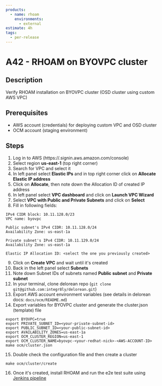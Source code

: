 ```yaml
---
products:
  - name: rhoam
    environments:
      - external
estimate: 4h
tags:
  - per-release
---
```


# A42 - RHOAM on BYOVPC cluster

## Description

Verify RHOAM installation on BYOVPC cluster (OSD cluster using custom AWS VPC)

## Prerequisites

- AWS account (credentials) for deploying custom VPC and OSD cluster
- OCM account (staging environment)

## Steps

1. Log in to AWS (https://<AWS-ACCOUNT-ID>.signin.aws.amazon.com/console)
2. Select region **us-east-1** (top right corner)
3. Search for VPC and select it
4. In left panel select **Elastic IPs** and in top right corner click on **Allocate Elastic IP address**
5. Click on **Allocate**, then note down the Allocation ID of created IP address
6. In left panel select **VPC dashboard** and click on **Launch VPC Wizard**
7. Select **VPC with Public and Private Subnets** and click on **Select**
8. Fill in following fields:

```
IPv4 CIDR block: 10.11.128.0/23
VPC name: byovpc

Public subnet's IPv4 CIDR: 10.11.128.0/24
Availability Zone: us-east-1a

Private subnet's IPv4 CIDR: 10.11.129.0/24
Availability Zone: us-east-1a

Elastic IP Allocation ID: <select the one you previously created>
```

9. Click on **Create VPC** and wait until it's created
10. Back in the left panel select **Subnets**
11. Note down Subnet IDs of subnets named **Public subnet** and **Private subnet**
12. In your terminal, clone delorean repo (`git clone git@github.com:integr8ly/delorean.git`)
13. Export AWS account environment variables (see details in delorean docs: `docs/ocm/README.md`)
14. Export variables for BYOVPC cluster and generate the cluster.json (template) file

```
export BYOVPC=true
export PRIVATE_SUBNET_ID=<your-private-subnet-id>
export PUBLIC_SUBNET_ID=<your-public-subnet-id>
export AVAILABILITY_ZONES=us-east-1a
export OCM_CLUSTER_REGION=us-east-1
export OCM_CLUSTER_NAME=byovpc-<your-redhat-nick>-<AWS-ACCOUNT-ID>
make ocm/cluster.json
```

15. Double check the configuration file and then create a cluster

```
make ocm/cluster/create
```

16. Once it's created, install RHOAM and run the e2e test suite using [Jenkins pipeline](https://master-jenkins-csb-intly.apps.ocp4.prod.psi.redhat.com/job/ManagedAPI/job/managed-api-install-addon-flow/)

